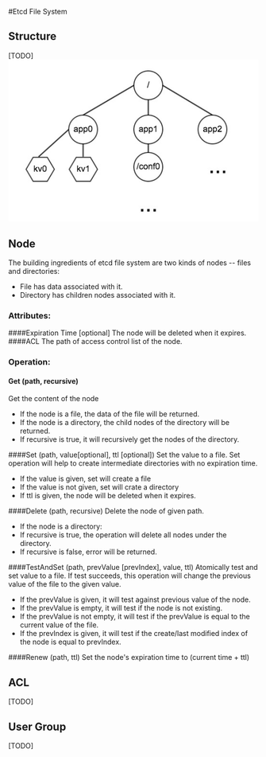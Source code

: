#Etcd File System

## Structure
[TODO]
![alt text](./img/etcd_fs_structure.jpg "etcd file system structure")

## Node
The building ingredients of etcd file system are two kinds of nodes -- files and directories:
- File has data associated with it. 
- Directory has children nodes associated with it.

### Attributes:
####Expiration Time [optional]
The node will be deleted when it expires.
####ACL
The path of access control list of the node.

### Operation:
#### Get (path, recursive)
Get the content of the node 
 - If the node is a file, the data of the file will be returned.
 - If the node is a directory, the child nodes of the directory will be returned. 
 - If recursive is true, it will recursively get the nodes of the directory.

####Set (path, value[optional], ttl [optional])
Set the value to a file. Set operation will help to create intermediate directories with no expiration time. 
 - If the value is given, set will create a file
 - If the value is not given, set will crate a directory
 - If ttl is given, the node will be deleted when it expires.
 
####Delete (path, recursive)
Delete the node of given path.
 - If the node is a directory:
  - If recursive is true, the operation will delete all nodes under the directory.
  - If recursive is false, error will be returned.

####TestAndSet (path, prevValue [prevIndex], value, ttl)
Atomically test and set value to a file. If test succeeds, this operation will change the previous value of the file to the given value.
 - If the prevValue is given, it will test against previous value of the node.
  - If the prevValue is empty, it will test if the node is not existing.
  - If the prevValue is not empty, it will test if the prevValue is equal to the current value of the file.
 - If the prevIndex is given, it will test if the create/last modified index of the node is equal to prevIndex.

####Renew (path, ttl)
Set the node's expiration time to (current time + ttl)

## ACL
[TODO]

## User Group
[TODO]